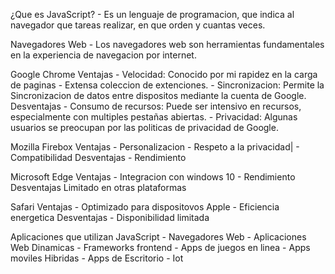 ¿Que es JavaScript?
    - Es un lenguaje de programacion, que indica al navegador que tareas realizar, en que orden y cuantas veces.

Navegadores Web
    - Los navegadores web son herramientas fundamentales en la experiencia de navegacion por internet.

Google Chrome
    Ventajas
        - Velocidad: Conocido por mi rapidez en la carga de paginas
        - Extensa coleccion de extenciones.
        - Sincronizacion: Permite la Sincronizacion de datos entre dispositos mediante la cuenta de Google.
    Desventajas
        - Consumo de recursos: Puede ser intensivo en recursos, especialmente con multiples pestañas abiertas.
        - Privacidad: Algunas usuarios se preocupan por las politicas de privacidad de Google.

Mozilla Firebox
    Ventajas
        - Personalizacion
        - Respeto a la privacidad|
        - Compatibilidad
    Desventajas
        - Rendimiento

Microsoft Edge
    Ventajas
        - Integracion con windows 10
        - Rendimiento
    Desventajas
        Limitado en otras plataformas
    
Safari
    Ventajas
        - Optimizado para dispositovos Apple
        - Eficiencia energetica
    Desventajas
        - Disponibilidad limitada

Aplicaciones que utilizan JavaScript
    - Navegadores Web
    - Aplicaciones Web Dinamicas
    - Frameworks frontend
    - Apps de juegos en linea
    - Apps moviles Hibridas
    - Apps de Escritorio
    - Iot


